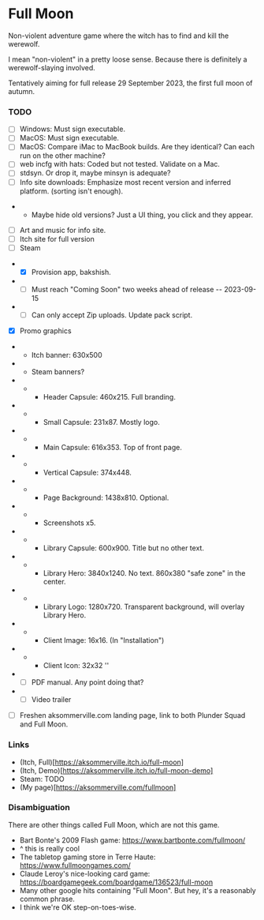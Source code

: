 # Full Moon

Non-violent adventure game where the witch has to find and kill the werewolf.

I mean "non-violent" in a pretty loose sense.
Because there is definitely a werewolf-slaying involved.

Tentatively aiming for full release 29 September 2023, the first full moon of autumn.

### TODO

- [ ] Windows: Must sign executable.
- [ ] MacOS: Must sign executable.
- [ ] MacOS: Compare iMac to MacBook builds. Are they identical? Can each run on the other machine?
- [ ] web incfg with hats: Coded but not tested. Validate on a Mac.
- [ ] stdsyn. Or drop it, maybe minsyn is adequate?
- [ ] Info site downloads: Emphasize most recent version and inferred platform. (sorting isn't enough).
- - Maybe hide old versions? Just a UI thing, you click and they appear.
- [ ] Art and music for info site.
- [ ] Itch site for full version
- [ ] Steam
- - [x] Provision app, bakshish.
- - [ ] Must reach "Coming Soon" two weeks ahead of release -- 2023-09-15
- - [ ] Can only accept Zip uploads. Update pack script.
- [x] Promo graphics
- - Itch banner: 630x500
- - Steam banners?
- - - Header Capsule: 460x215. Full branding.
- - - Small Capsule: 231x87. Mostly logo.
- - - Main Capsule: 616x353. Top of front page.
- - - Vertical Capsule: 374x448. 
- - - Page Background: 1438x810. Optional.
- - - Screenshots x5.
- - - Library Capsule: 600x900. Title but no other text.
- - - Library Hero: 3840x1240. No text. 860x380 "safe zone" in the center.
- - - Library Logo: 1280x720. Transparent background, will overlay Library Hero.
- - - Client Image: 16x16. (In "Installation")
- - - Client Icon: 32x32 ''
- - [ ] PDF manual. Any point doing that?
- - [ ] Video trailer
- [ ] Freshen aksommerville.com landing page, link to both Plunder Squad and Full Moon.

### Links

- (Itch, Full)[https://aksommerville.itch.io/full-moon]
- (Itch, Demo)[https://aksommerville.itch.io/full-moon-demo]
- Steam: TODO
- (My page)[https://aksommerville.com/fullmoon]

### Disambiguation

There are other things called Full Moon, which are not this game.

- Bart Bonte's 2009 Flash game: https://www.bartbonte.com/fullmoon/
- ^ this is really cool
- The tabletop gaming store in Terre Haute: https://www.fullmoongames.com/
- Claude Leroy's nice-looking card game: https://boardgamegeek.com/boardgame/136523/full-moon
- Many other google hits containing "Full Moon". But hey, it's a reasonably common phrase.
- I think we're OK step-on-toes-wise.

